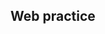 <h2 color="red">Web practice</h2>
<img src="http://static.ybox.vn/2021/9/6/1632577214983-learn-web-development.jpg" alt="">
